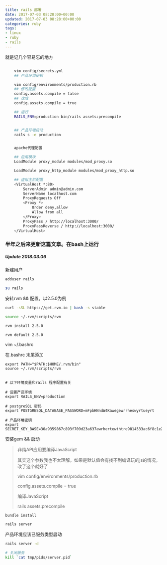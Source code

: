 ```yaml
---
title: rails 部署
date: 2017-07-03 08:28:00+00:00
updated: 2017-07-03 08:28:00+00:00
categories: ruby
tags:
- linux
- ruby
- rails
---
```


就是记几个容易忘的地方


```sh

    vim config/secrets.yml
    ## 产品环境秘钥

    vim config/environments/production.rb
    ## 修改配置
    config.assets.compile = false
    ## 改成
    config.assets.compile = true

    ## 运行
    RAILS_ENV=production bin/rails assets:precompile


    ## 产品环境启动
    rails s -e production


    apache代理配置

    ## 启用模块
    LoadModule proxy_module modules/mod_proxy.so

    LoadModule proxy_http_module modules/mod_proxy_http.so

    ## 虚拟主机配置
    <VirtualHost *:80>
        ServerAdmin admin@admin.com
        ServerName localhost.com
        ProxyRequests Off
        <Proxy *>
            Order deny,allow
            Allow from all
        </Proxy>
        ProxyPass / http://localhost:3000/
        ProxyPassReverse / http://localhost:3000/
    </VirtualHost>
```

### 半年之后来更新这篇文章。在bash上运行

##### Update 2018.03.06

新建用户

```sh
adduser rails

su rails

```
安转rvm && 配置。以2.5.0为例

```sh
curl -sSL https://get.rvm.io | bash -s stable

source ~/.rvm/scripts/rvm

rvm install 2.5.0

rvm default 2.5.0
```



vim ~/.bashrc

在.bashrc 末尾添加
```bssh
export PATH="$PATH:$HOME/.rvm/bin"
source ~/.rvm/scripts/rvm


# 以下环境变量和rails 程序配置有关

# 设置产品环境
export RAILS_ENV=production

# postgreSQL 密码
export POSTGRESQL_DATABASE_PASSWORD=mFpbHNndW4Kawegewrrheswyrtueyrt

# 产品环境密钥
export SECRET_KEY_BASE=30a9359867c893f709d23a637awrhertewthtre9814533ac6f8c1e20fe0dbe1251055c70d00dd5accf487b6702443d7a0afde075f7fc8b85d1710668936

```


安装gem && 启动

> 非纯API应用要编译JavaScript
>
> 其实这个参数我也不太理解。如果是默认值会有找不到编译玩的js的情况。改了这个就好了
>
> vim config/environments/production.rb
>
> config.assets.compile = true
>
> 编译JavaScript
>
> rails assets:precompile

```sh
bundle install

rails server
```

产品环境应该已服务类型启动

```sh
rails server -d

# 关闭服务
kill `cat tmp/pids/server.pid`
```



